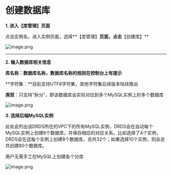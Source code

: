 # **创建数据库**

**1. 进入【库管理】页面**

点击实例名，进入实例页面，选择**【库管理】**页面，点击**【创建库】**

![image.png](https://img1.jcloudcs.com/cms/7ffdb27d-a3a7-4438-a881-96faaf81811620180704173705.png)

****

**2. 输入数据库相关信息**

**库名称：**数据库名称，数据库名称的规则在控制台上有提示****

**字符集：**目前支持UTF8字符集，其他字符集后续版本陆续推出

**类型**：只支持“拆分”，即该数据库会实际对应到多个MySQL实例上的多个数据库

![image.png](https://img1.jcloudcs.com/cms/8ccc72b6-a9bd-410c-ab2b-e275633001fe20180704173755.png)

**3. 选择后端MySQL实例**

此处会列出该DRDS所在的VPC下的所有MySQL实例，DRDS会在自动每个MySQL实例上创建8个数据库，并保存相应的对应关系。比如选择了4个实例，DRDS会在这每个实例上创建8个数据库，总共32个；如果选择10个实例，则会总共创建80个数据库。

用户无需手工在MySQL上创建各个分库

![image.png](https://img1.jcloudcs.com/cms/c7418598-05b6-4533-8b1a-fbf44fa2391d20180704173810.png)